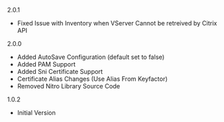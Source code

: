 2.0.1
* Fixed Issue with Inventory when VServer Cannot be retreived by Citrix API

2.0.0
* Added AutoSave Configuration (default set to false)
* Added PAM Support
* Added Sni Certificate Support
* Certificate Alias Changes (Use Alias From Keyfactor)
* Removed Nitro Library Source Code

1.0.2
* Initial Version
